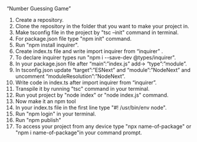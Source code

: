 “Number Guessing Game”
1. Create a repository.
2. Clone the repository in the folder that you want to make your project in.
3. Make tsconfig file in the project by "tsc –init" command in terminal.
4. For package.json file type "npm init" command.
5. Run "npm install inquirer".
6. Create index.ts file and write import inquirer from “inquirer” .
7. To declare inquirer types run "npm i --save-dev @types/inquirer".
8. In your package.json file after “main”:”index.js” add-> “type”:”module”.
9. In tsconfig.json update “target”:”ESNext” and “module”:”NodeNext” and uncomment “moduleResolution”:”NodeNext”.
10. Write code in index.ts after import inquirer from “inquirer”.
11. Transpile it by running "tsc" command in your terminal.
12. Run yout project by "node index" or "node index.js" command. 
13. Now make it an npm tool 
12. In your index.ts file in the first line type "#! /usr/bin/env node".
13. Run "npm login" in your terminal.
14. Run "npm publish"
15. To access your project from any device type "npx name-of-package" or "npm i name-of-package"in your command prompt.
